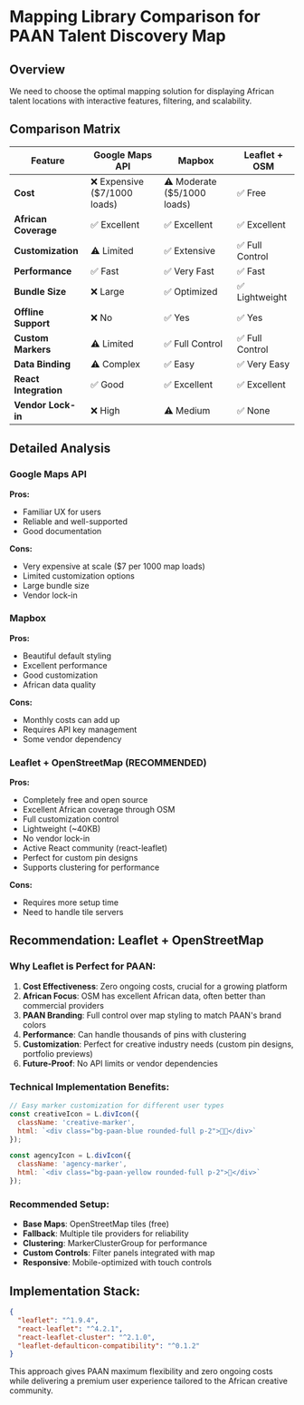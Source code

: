 # Mapping Library Comparison for PAAN Talent Discovery Map

## Overview
We need to choose the optimal mapping solution for displaying African talent locations with interactive features, filtering, and scalability.

## Comparison Matrix

| Feature | Google Maps API | Mapbox | Leaflet + OSM |
|---------|----------------|---------|---------------|
| **Cost** | ❌ Expensive ($7/1000 loads) | ⚠️ Moderate ($5/1000 loads) | ✅ Free |
| **African Coverage** | ✅ Excellent | ✅ Excellent | ✅ Excellent |
| **Customization** | ⚠️ Limited | ✅ Extensive | ✅ Full Control |
| **Performance** | ✅ Fast | ✅ Very Fast | ✅ Fast |
| **Bundle Size** | ❌ Large | ✅ Optimized | ✅ Lightweight |
| **Offline Support** | ❌ No | ✅ Yes | ✅ Yes |
| **Custom Markers** | ⚠️ Limited | ✅ Full Control | ✅ Full Control |
| **Data Binding** | ⚠️ Complex | ✅ Easy | ✅ Very Easy |
| **React Integration** | ✅ Good | ✅ Excellent | ✅ Excellent |
| **Vendor Lock-in** | ❌ High | ⚠️ Medium | ✅ None |

## Detailed Analysis

### Google Maps API
**Pros:**
- Familiar UX for users
- Reliable and well-supported
- Good documentation

**Cons:**
- Very expensive at scale ($7 per 1000 map loads)
- Limited customization options
- Large bundle size
- Vendor lock-in

### Mapbox
**Pros:**
- Beautiful default styling
- Excellent performance
- Good customization
- African data quality

**Cons:**
- Monthly costs can add up
- Requires API key management
- Some vendor dependency

### Leaflet + OpenStreetMap (RECOMMENDED)
**Pros:**
- Completely free and open source
- Excellent African coverage through OSM
- Full customization control
- Lightweight (~40KB)
- No vendor lock-in
- Active React community (react-leaflet)
- Perfect for custom pin designs
- Supports clustering for performance

**Cons:**
- Requires more setup time
- Need to handle tile servers

## Recommendation: Leaflet + OpenStreetMap

### Why Leaflet is Perfect for PAAN:

1. **Cost Effectiveness**: Zero ongoing costs, crucial for a growing platform
2. **African Focus**: OSM has excellent African data, often better than commercial providers
3. **PAAN Branding**: Full control over map styling to match PAAN's brand colors
4. **Performance**: Can handle thousands of pins with clustering
5. **Customization**: Perfect for creative industry needs (custom pin designs, portfolio previews)
6. **Future-Proof**: No API limits or vendor dependencies

### Technical Implementation Benefits:

```javascript
// Easy marker customization for different user types
const creativeIcon = L.divIcon({
  className: 'creative-marker',
  html: `<div class="bg-paan-blue rounded-full p-2">👨‍🎨</div>`
});

const agencyIcon = L.divIcon({
  className: 'agency-marker', 
  html: `<div class="bg-paan-yellow rounded-full p-2">🏢</div>`
});
```

### Recommended Setup:
- **Base Maps**: OpenStreetMap tiles (free)
- **Fallback**: Multiple tile providers for reliability
- **Clustering**: MarkerClusterGroup for performance
- **Custom Controls**: Filter panels integrated with map
- **Responsive**: Mobile-optimized with touch controls

## Implementation Stack:
```json
{
  "leaflet": "^1.9.4",
  "react-leaflet": "^4.2.1", 
  "react-leaflet-cluster": "^2.1.0",
  "leaflet-defaulticon-compatibility": "^0.1.2"
}
```

This approach gives PAAN maximum flexibility and zero ongoing costs while delivering a premium user experience tailored to the African creative community.
